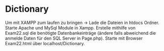 # Dictionary

Um mit XAMPP zum laufen zu bringen -> Lade die Dateien in htdocs Ordner. Starte Apache und MySql Module in Xampp. Erstelle mithilfe von Exam22.sql die benötigte Datenbankeinträge (ändere falls abweichend die anmelde Daten für den SQL Server in Page.php). Starte mit Browser Exam22.html über localhost/Dictionary.

